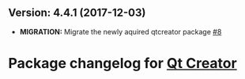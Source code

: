 ## Version: 4.4.1 (2017-12-03)
- **MIGRATION:** Migrate the newly aquired qtcreator package [#8](https://github.com/AdmiringWorm/chocolatey-packages/issues/8)

# Package changelog for [Qt Creator](https://chocolatey.org/packages/qtcreator)
